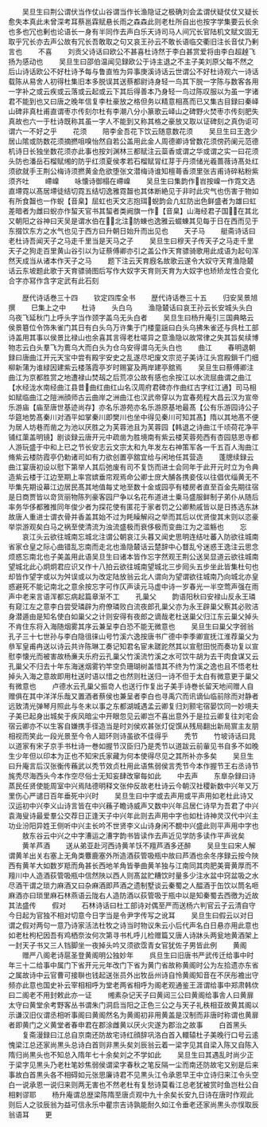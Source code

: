 <!-- { "loadSidebar": true } -->
　　吴旦生曰荆公谓伏当作仗山谷谓当作长渔隐证之极确刘会孟谓伏疑仗仗又疑长愈失本真此未曾深考耳蔡邕霖赋悬长雨之森森此则老杜所自出也按字学集要云长余也多也冗也剰也论语长一身有半同作去声白乐天诗司马人间冗长官陆机文赋文固无取乎冗长亦去声公故有冗长吾敢取之句又哀王孙云不敢长语临交衢旧注长音仗乃剰言也
　　不喜
　　刘贡父诗话曰欧公不甚喜杜诗然于李白甚赏爱将由李白超趠飞扬为感动也
　　吴旦生曰邵伯温闻见録欧公于诗主退之不主子美刘原父每不然之后山诗话欧公不好杜诗予每与鲁直恠为异事庚溪诗话云世谓公不好杜诗观六一诗话载陈从易舍人初得杜集旧本多脱误其送蔡都尉诗身轻一鸟其下脱一字陈与数客各用一字补之或云疾或云落或云起或云下其后得善本乃身轻一鸟过陈叹服以为虽一字诸君不能到也又曰唐之晚年信复李杜豪放之格但务以精意相髙而已又集古目録曰秦峄山碑非真杜甫直谓枣朩传刻尔杜有李潮八分小篆歌云峄山之碑野火焚枣朩传刻肥失真故也六一于杜诗既称其虽一字人不能到又称其格之豪放又取以证碑刻之真伪讵可谓六一不好之乎
　　花须
　　陪李金吾花下饮云随意数花须
　　吴旦生曰王逸少居山隂或防数花须摘撚咀嗅怡然自若公盖用此金人周德卿诗曾数花须傍药阑元范德机诗日长独坐数花须亦此事也按刘渊林三都赋注云蘂香或谓之华或谓之实一曰花须头防也潘岳石榴赋缃的防乎红须夏侯孝若石榴赋冐红芽于丹须储光羲蔷薇诗髙处红须欲就手王荆公梅诗须撚黄金危欲堕张文潜梅诗谁知檀蕚香须里张吉甫诗碎粘粉紫须齐吐
　　嵽嵲
　　咏懐诗御榻在嵽嵲
　　吴旦生曰集韵作岧按嵲一作霓文选直墆霓以髙居墆徒结切霓五结切逸雅霓齧也其体断絶见于非时此灾气也伤害于物如有所食齧也一作蜺【音臬】屈虹也天文志抱珥蜺韵会凢虹防出色鲜盛者为雄曰虹差暗者为雌曰蜺亦作蛪天官书其蛪者类阙旗一作【音臬】山海经君子国在其北又朝阳之谷神曰天吴是谓水伯在北注防蝀也逸雅云蝃蝀其见每于日在西而见于东掇饮东方之水气也见于西方曰升朝日始升而出见也
　　天子马
　　艇斋诗话曰老杜诗吾闻天子之马走千里当是天马之子
　　吴旦生曰穆天子传天子之马走千里天子之狗走百里黄山谷引以为证蔡傅卿亦引之盖公作天育骠骑歌用此成语为起句浑然天成当从诸本作天子之马
　　题下注云天育廐名故歌云遂令大奴守天育渔隐樷话云东坡题此歌于天育骠骑图后写作大奴字天育则天育为大奴字也矫矫龙性合变化合字亦冩作含字定武有此石刻

　　歴代诗话巻三十四
　　钦定四库全书
　　歴代诗话巻三十五
　　归安吴景旭撰
　　巳集上之中
　　杜诗
　　头白乌
　　渔隐樷话曰哀王孙云长安城头头白乌夜飞延秋门上呼头字当作颈字盖乌无头白者
　　吴旦生曰杨升庵引三国典略云侯景簒位令饰朱雀门其日有白头乌万许集于门楼童謡曰白头乌拂朱雀还与呉杜工部诗盖用其事以侯景比禄山也余喜其言得老杜嗟异之意渔隐以故常律之失其旨矣续博物志云白头羣飞为鷰乌大而白头为仓乌安得谓乌无头白也
　　曲江
　　春明退朝録曰唐曲江开元天宝中尝有殿宇安史之乱遂尽圯废文宗览子美诗江头宫殿鎻千门细柳新蒲为谁緑因建紫云楼落霞亭岁时赐宴及两岸建亭舘焉
　　吴旦生曰蔡傅卿注曲江为京都胜赏之地遭禄山焚刼之后荒凉公故有感也余按江以水流屈曲谓之曲江【水经泷水南经曲江县昔曲红曲红山名汉周府君碑亦作曲红古字红江通】司马相如赋临曲江之隑洲顔师古云曲岸之洲曲江也汉武帝穿以为宜春苑程大昌云汉为宣帝乐游庙【庙至唐世基迹尚存】亦名乐游苑亦名乐游原基地最髙【公有乐游园诗公子华筵地势髙秦川对酒平如掌秦川即樊川也坐中得见秦川可知其髙】隋以其地髙不便为居人坊巷而凿之为池以厌胜之为芙蓉池且为芙蓉园【韩退之诗曲江千顷荷花净平铺红蕖盖明镜】剧谈録云唐开元中疏凿为胜境南有紫云楼芙蓉苑西有杏园慈恩寺都人游玩盛于中和上已之节长安志云文宗太和九年发左右神策军各一千五百人淘曲江脩紫云楼防霞亭仍勅诸司如有力欲创置亭舘宜给与闲地任其营造
　　蓬牕续録云曲江宴唐初设以慰下第举人其后弛废有司不复饬而进士会同年于此开元时立为令典造紫云楼于江边至期上率宫嫔垂帘观焉命公卿士庻大酺各携妾伎以往倡优缁黄无不毕集先期设幕江边居民髙其地值每丈地至数十金或园亭有楼房者直至百金先期往宿是日商贾皆以竒货丽物陈列豪客园尸争以名花布道进士乗马盛服鲜制子弟仆从随后率务华侈都雅推同年俊少者为探花使有匿花于家者罚之公卿勲戚皆以是日拣选东牀故唐人重进士谓衣骨并香盖其始不过为眊矂解闷之举而其后以优贤俊其末则以恣豪举崇游观矣白马之祸至使清流为浊流盛极而衰侈极而变曲江为之滥觞也
　　忘
　　哀江头云欲往城南忘城北注谓公朝哀江头暮又闻史思明连结吐蕃入防欲往城南省家仓皇之际心曲错乱忘南而走北也渔隐樷话云楚辞中心瞀乱兮迷惑王逸注云思念烦惑忘南北也子美盖用此语吴旦生曰诸本皆作忘字然观王荆公送吴显道云欲往城南望城北此心炯炯君应识又作十八拍云欲往城南望城北三步囘头五步坐此皆集杜句也却皆作望字或以为舛误或以为改定陆放翁云北人谓向为望谓欲往城南乃向城北亦皇惑避死不能记南北之意余按忘字可作仄声读元马虚中诗一岁春光一半空莺声强在雨声中老来言语浑都忘病起篇章渐不工
　　孔巢父
　　韵语阳秋曰安禄山反永王璘有窥江左之意李白尝受璘辟为府僚璘败白流夜郎孔巢父亦为永王辟巢父察其必败洁身潜遁由是知名使白如巢父之计则安得有夜郎之谪哉老杜送巢父归江东云巢父掉头不肯住东将入海随烟雾其序云兼呈李白恐不能无微意也
　　吴旦生曰巢父字弱翁孔子三十七世孙与李白隐徂徕山号竹溪六逸按唐书广德中李季卿宣抚江淮荐巢父为叅军皇甫冉送以诗云共许陈琳工奏记知君名宦未蹉跎然其以宣慰田悦而奏功复以宣慰李懐光而被害故杨亷夫乐府云孔巢父竹溪流竹溪之水可饮牛胡为去干肉食谋又云孔巢父不归去十年东海迷烟雾钓竿空负珊瑚树盖惜其不终为竹溪之逸也且不悟老杜掉头入海之意故即用杜送时语以惜之也然则杜送归一诗不但于太白有微意更于巢父有微意也
　　卢德水云孔巢父振竒人也送行作复出子美手诗巻长留天地间赠人自赠俱在其中洋洋乐哉又置酒者蔡侯也兼呈者李白也寻禹穴而讯谪仙临前除而对静者远致清光弹琴月照此与冬末以事之东都湖城遇孟云卿复归刘颢宅宿晏饮同一妙境夫子美已起身出城矣于疾风暗尘中开眼忽见云卿岂不喜出意外于是拉云卿复往刘宅会宿云卿亦不以生客自嫌携手径造当是时刘侯欢甚张灯促馔从残局翻出新局賔主友朋相视而笑此一段光景至今令人廻环则诗虽欲不佳得乎
　　秃节
　　竹坡诗话曰晁以道家有宋子京手书杜诗一巻如握节汉臣归乃是秃节以道跋云前軰见书自多不如晚生少年但以印本为正也不知宋氏家藏为何本使得尽见之其所补亦多矣
　　吴旦生曰升庵言后汉张衡传蘓武以秃节效贞杜用此语焦弱侯言秃节今本作握节王右丞诗节旄秃尽海西头今本作空尽俗士无知妄肆改窜每如此
　　中去声
　　东臯杂録曰诗蒸民任贤使能周室中兴焉陆德明释文张仲反故老杜诗云今朝汉社稷新数中兴年又万里伤心严谴日百年垂死中兴时
　　吴旦生曰中字或去声用或平声用如老杜此诗又汉运初中兴李义山诗言皆在中兴蘓子瞻诗威声又数中兴年吕居仁诗早为吾君了中兴袁海叟诗最爱羣公交荐日正逢天子中兴年此则去声用中字也如杜诗神灵汉代中兴主功业汾阳异姓王侧听中兴主长吟不世贤李义山诗身闲不覩中兴盛此则平声用中字也
　　敖东谷云中兴之中字漕运之漕字韵书皆读作去声近见学防多读作平声讹矣
　　黄羊芦酒
　　送从弟亚赴河西诗黄羊饫不羶芦酒多还醉
　　吴旦生曰宋人解谓黄羊出关右塞上无角类麞鹿塞外所造酒荻管吸瓶中故曰芦酒也余冬序録云按今陜西有黄羊大如数岁羝而角甚长西地羊角皆拳曲黄羊独与江南同其肉肥美膏黄厚而不羶川中人造酒荻管吸瓶中信然陜以西人则髙盆贮糟饮时量多少注水盆中窍盆吸之水尽酒干谓之琐力麻酒又曰杂麻酒即芦酒之遗制墅谈云秦蜀之人醖酒于缶饮以筒名咂麻酒亦曰琐里麻石林燕语云陇右人造防酒以荻管吸于瓶中以是知秦蜀去西徼为近故其法盛传
　　假对
　　石林诗话曰杜工部诗对偶至严而送杨六判官云子云清自守今日起为官独不相对切意今日字当是令尹字传写之讹耳
　　吴旦生曰假云以对日谓之假对两句一意乃诗家活法杜牧之诗当时物议朱云小后代声名白日悬亦用此意也如老杜枸杞因吾有鸡栖奈汝何次第寻书札呼儿检赠篇又唐人诗牀头两瓮地黄酒架上一封天子书又三人铛脚坐一夜掉头吟又须欲霑青女官犹佐子男皆此例
　　黄阁
　　赠严八阁老诗扈圣登黄阁明公独妙年
　　呉旦生曰旧唐书严武传迁给事中时年三十二给事中属门下省开元元年改门下省为黄门省故称黄阁时公为左拾遗亦东省之属故诗中云官曹可接聨也钱起送张员外出牧岳州诗自怜黄阁知音在不厌彤襜出守频亦此意也国史补云宰相相呼为堂老两省相呼为阁老观通鉴王涯谓给事中郑肃韩佽曰二阁老不用封敕此亦一证
　　缃素杂记天子曰黄闼三公曰黄阁给事舎人曰黄扉太守曰黄堂余考野客丛书谓朱门洞启当阳之正色三公之与天子礼秩相亚故黄其阁以示谦汉旧仪谓丞相听事阁曰黄阁然名为黄阁初非用黄盖是汉制而非唐时称谓也黄扉者即黄门之义黄堂者春申君在郡涂雌黄以厌火灾遂为郡治之故事
　　白首黑头
　　复斋漫録曰江总自京南还防故宅诗红顔辞巩洛白首入轘辕杜子美晚行口号云逺愧梁江总还家尚黒头总诗白首则非黒头矣刘辰翁云着一梁字见其自梁入陈又自陈入隋归尚黒头也不知总入隋年七十余矣刘之不学如此
　　吴旦生曰其遇乱时尚少正于梁字见黒头乃老杜笔妙焦弱侯谓梁字春秋之笔反隔一尘而南还防故宅又别是后来事故白首黒头各不相碍如元张思廉诗君不见黒头江令承恩早王中立诗归来江令头空白一说承恩一说归来则两无害也不然老杜有复愁诗莫看江总老犹被赏时鱼岂杜公自相剌谬耶
　　杨升庵谓总歴梁陈隋至唐贞观中九十余矣长安九日诗在唐时作观此则后人之驳辰翁为益可信永乐中瞿宗吉诗孰能耐久如江令垂老还家尚黒头亦悮取辰翁语耳
　　更
